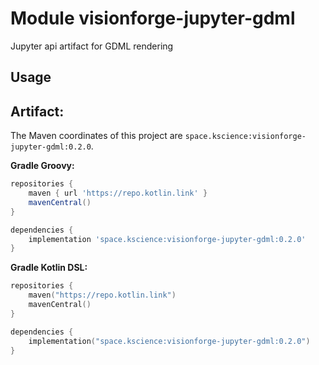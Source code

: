 # Module visionforge-jupyter-gdml

Jupyter api artifact for GDML rendering

## Usage

## Artifact:

The Maven coordinates of this project are `space.kscience:visionforge-jupyter-gdml:0.2.0`.

**Gradle Groovy:**
```groovy
repositories {
    maven { url 'https://repo.kotlin.link' }
    mavenCentral()
}

dependencies {
    implementation 'space.kscience:visionforge-jupyter-gdml:0.2.0'
}
```
**Gradle Kotlin DSL:**
```kotlin
repositories {
    maven("https://repo.kotlin.link")
    mavenCentral()
}

dependencies {
    implementation("space.kscience:visionforge-jupyter-gdml:0.2.0")
}
```
